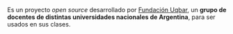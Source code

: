Es un proyecto _open source_ desarrollado por <a href="https://uqbar.org" target="_blank">Fundación Uqbar</a>, un **grupo de docentes de distintas universidades nacionales de Argentina**, para ser usados en sus clases.

<style>
  .sl-markdown-content a {
    color: var(--sl-color-text-accent-inverted);
  }
</style>